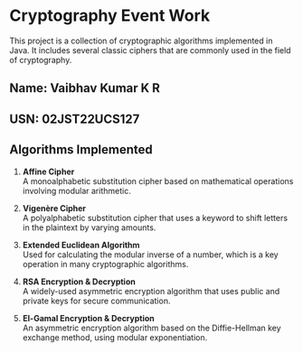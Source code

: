 # Cryptography Event Work

This project is a collection of cryptographic algorithms implemented in Java. It includes several classic ciphers that are commonly used in the field of cryptography. 

## **Name**: **Vaibhav Kumar K R**  
## **USN**: **02JST22UCS127**

## Algorithms Implemented

1. **Affine Cipher**  
   A monoalphabetic substitution cipher based on mathematical operations involving modular arithmetic.

2. **Vigenère Cipher**  
   A polyalphabetic substitution cipher that uses a keyword to shift letters in the plaintext by varying amounts.

3. **Extended Euclidean Algorithm**  
   Used for calculating the modular inverse of a number, which is a key operation in many cryptographic algorithms.

4. **RSA Encryption & Decryption**  
   A widely-used asymmetric encryption algorithm that uses public and private keys for secure communication.

5. **El-Gamal Encryption & Decryption**  
   An asymmetric encryption algorithm based on the Diffie-Hellman key exchange method, using modular exponentiation.


